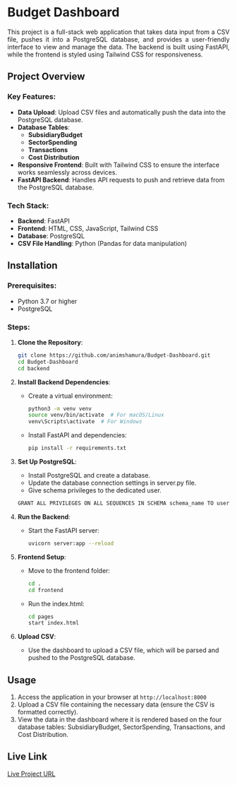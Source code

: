 

# Budget Dashboard

<div align="justify">
This project is a full-stack web application that takes data input from a CSV file, pushes it into a PostgreSQL database, and provides a user-friendly interface to view and manage the data. The backend is built using FastAPI, while the frontend is styled using Tailwind CSS for responsiveness.
</div>

## Project Overview

### Key Features:
- **Data Upload**: Upload CSV files and automatically push the data into the PostgreSQL database.
- **Database Tables**: 
  - **SubsidiaryBudget**
  - **SectorSpending**
  - **Transactions**
  - **Cost Distribution**
- **Responsive Frontend**: Built with Tailwind CSS to ensure the interface works seamlessly across devices.
- **FastAPI Backend**: Handles API requests to push and retrieve data from the PostgreSQL database.

### Tech Stack:
- **Backend**: FastAPI
- **Frontend**: HTML, CSS, JavaScript, Tailwind CSS
- **Database**: PostgreSQL
- **CSV File Handling**: Python (Pandas for data manipulation)

## Installation

### Prerequisites:
- Python 3.7 or higher
- PostgreSQL


### Steps:

1. **Clone the Repository**:
   ```bash
   git clone https://github.com/animshamura/Budget-Dashboard.git
   cd Budget-Dashboard
   cd backend
   ```

2. **Install Backend Dependencies**:
   - Create a virtual environment:
     ```bash
     python3 -m venv venv
     source venv/bin/activate  # For macOS/Linux
     venv\Scripts\activate  # For Windows
     ```
   - Install FastAPI and dependencies:
     ```bash
     pip install -r requirements.txt
     ```

3. **Set Up PostgreSQL**:
   - Install PostgreSQL and create a database.
   - Update the database connection settings in server.py file. 
   - Give schema privileges to the dedicated user.
    ```bash
    GRANT ALL PRIVILEGES ON ALL SEQUENCES IN SCHEMA schema_name TO username;
    ```
4. **Run the Backend**:
   - Start the FastAPI server:
     ```bash
     uvicorn server:app --reload
     ```

5. **Frontend Setup**:
   - Move to the frontend folder:
     ```bash
     cd .
     cd frontend
     ```
   - Run the index.html:
     ```bash
     cd pages
     start index.html
     ```

6. **Upload CSV**: 
   - Use the dashboard to upload a CSV file, which will be parsed and pushed to the PostgreSQL database.

## Usage

1. Access the application in your browser at `http://localhost:8000` 
2. Upload a CSV file containing the necessary data (ensure the CSV is formatted correctly).
3. View the data in the dashboard where it is rendered based on the four database tables: SubsidiaryBudget, SectorSpending, Transactions, and Cost Distribution.

## Live Link

[Live Project URL](https://shamura-dashboard.netlify.app)


